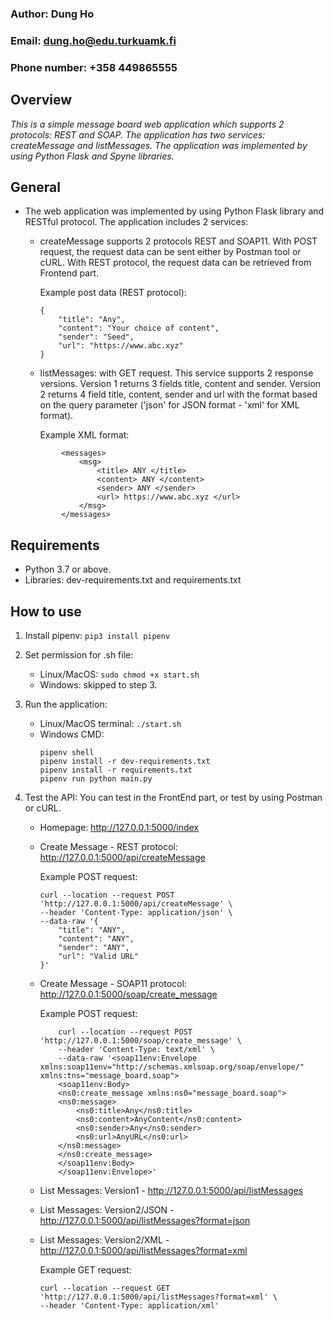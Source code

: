 ### Author: Dung Ho
### Email: dung.ho@edu.turkuamk.fi
### Phone number: +358 449865555


## Overview
_This is a simple message board web application which supports 2 protocols: REST and SOAP. The application has two services: createMessage and listMessages. The application was implemented by using Python Flask and Spyne libraries._


## General
- The web application was implemented by using Python Flask library and RESTful protocol.
The application includes 2 services:

    + createMessage supports 2 protocols REST and SOAP11. With POST request, the request data can be sent either by Postman tool or cURL.
    With REST protocol, the request data can be retrieved from Frontend part.
    
	    Example post data (REST protocol):
	    ```
		{
		    "title": "Any",
		    "content": "Your choice of content",
		    "sender": "Seed",
		    "url": "https://www.abc.xyz"
		}
	    ```
    + listMessages: with GET request. This service supports 2 response versions.
        Version 1 returns 3 fields title, content and sender.
        Version 2 returns 4 field title, content, sender and url with the format based on the query parameter ('json' for JSON format - 'xml' for XML format).
	
	
        Example XML format:
	```
            <messages>
                <msg>
                    <title> ANY </title>
                    <content> ANY </content>
                    <sender> ANY </sender>
                    <url> https://www.abc.xyz </url>
                </msg>
            </messages>
	```

## Requirements
- Python 3.7 or above.
- Libraries: dev-requirements.txt and requirements.txt


## How to use
1. Install pipenv: 
	`pip3 install pipenv`

2. Set permission for .sh file:
    + Linux/MacOS: 
    	`sudo chmod +x start.sh`
    + Windows: skipped to step 3.

3. Run the application: 
    + Linux/MacOS terminal:
    	`./start.sh`
    + Windows CMD: 
		```
		pipenv shell
		pipenv install -r dev-requirements.txt
		pipenv install -r requirements.txt
		pipenv run python main.py
		```

4. Test the API:
    You can test in the FrontEnd part, or test by using Postman or cURL.
    + Homepage: http://127.0.0.1:5000/index

    + Create Message - REST protocol: http://127.0.0.1:5000/api/createMessage
    
		Example POST request:
		```
		curl --location --request POST 'http://127.0.0.1:5000/api/createMessage' \
		--header 'Content-Type: application/json' \
		--data-raw '{
		    "title": "ANY",
		    "content": "ANY",
		    "sender": "ANY",
		    "url": "Valid URL"
		}'
		```

    + Create Message - SOAP11 protocol: http://127.0.0.1:5000/soap/create_message
    
		Example POST request:
		```
		    curl --location --request POST 'http://127.0.0.1:5000/soap/create_message' \
		    --header 'Content-Type: text/xml' \
		    --data-raw '<soap11env:Envelope xmlns:soap11env="http://schemas.xmlsoap.org/soap/envelope/" xmlns:tns="message_board.soap">
		    <soap11env:Body>
			<ns0:create_message xmlns:ns0="message_board.soap">
			<ns0:message>
			    <ns0:title>Any</ns0:title>
			    <ns0:content>AnyContent</ns0:content>
			    <ns0:sender>Any</ns0:sender>
			    <ns0:url>AnyURL</ns0:url>
			</ns0:message>
			</ns0:create_message>
		    </soap11env:Body>
		    </soap11env:Envelope>'
		```
    + List Messages: Version1 - http://127.0.0.1:5000/api/listMessages

    + List Messages: Version2/JSON - http://127.0.0.1:5000/api/listMessages?format=json

    + List Messages: Version2/XML - http://127.0.0.1:5000/api/listMessages?format=xml
    
		Example GET request:
		```
		curl --location --request GET 'http://127.0.0.1:5000/api/listMessages?format=xml' \
		--header 'Content-Type: application/xml'
		```
